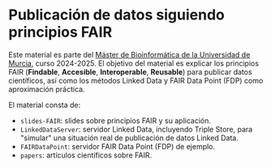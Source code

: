 # Publicación de datos siguiendo principios FAIR

Este material es parte del [Máster de Bioinformática de la Universidad de Murcia](https://www.um.es/web/estudios/masteres/bioinformatica), curso 2024-2025. El objetivo del material es explicar los principios FAIR (**Findable**, **Accesible**, **Interoperable**, **Reusable**) para publicar datos científicos, así como los métodos Linked Data y FAIR Data Point (FDP) como aproximación práctica.

El material consta de:

* `slides-FAIR`: slides sobre principios FAIR y su aplicación.
* `LinkedDataServer`: servidor Linked Data, incluyendo Triple Store, para "simular" una situación real de publicación de datos Linked Data.
* `FAIRDataPoint`: servidor FAIR Data Point (FDP) de ejemplo.
* `papers`: artículos científicos sobre FAIR.
